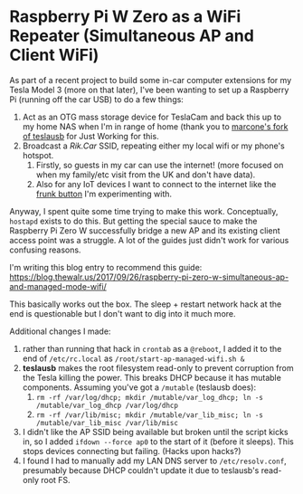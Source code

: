 # Raspberry Pi W Zero as a WiFi Repeater (Simultaneous AP and Client WiFi)

As part of a recent project to build some in-car computer extensions for my Tesla Model 3 (more on that later), I've
been wanting to set up a Raspberry Pi (running off the car USB) to do a few things:
  1. Act as an OTG mass storage device for TeslaCam and back this up to my home NAS when I'm in range of home 
     (thank you to [marcone's fork of teslausb](https://github.com/marcone/teslausb) for Just Working for this.
  1. Broadcast a *Rik.Car* SSID, repeating either my local wifi or my phone's hotspot.
     1. Firstly, so guests in my car can use the internet! (more focused on when my family/etc visit from the UK and 
        don't have data).
     1. Also for any IoT devices I want to connect to the internet like the 
        [frunk button](https://github.com/rikbrown/tesla-frunk-button) I'm experimenting with.
        
Anyway, I spent quite some time trying to make this work. Conceptually, `hostapd` exists to do this. But getting the
special sauce to make the Raspberry Pi Zero W successfully bridge a new AP and its existing client access point was
a struggle. A lot of the guides just didn't work for various confusing reasons.

I'm writing this blog entry to recommend this guide:
https://blog.thewalr.us/2017/09/26/raspberry-pi-zero-w-simultaneous-ap-and-managed-mode-wifi/

This basically works out the box. The sleep + restart network hack at the end is questionable but I don't want to
dig into it much more.

Additional changes I made:
1. rather than running that hack in `crontab` as a `@reboot`, I added it to the end of `/etc/rc.local` as
  `/root/start-ap-managed-wifi.sh &`
1. **teslausb** makes the root filesystem read-only to prevent corruption from the Tesla killing the power. This breaks
  DHCP because it has mutable components. Assuming you've got a `/mutable` (teslausb does):
    1. `rm -rf /var/log/dhcp; mkdir /mutable/var_log_dhcp; ln -s /mutable/var_log_dhcp /var/log/dhcp`
    1. `rm -rf /var/lib/misc; mkdir /mutable/var_lib_misc; ln -s /mutable/var_lib_misc /var/lib/misc` 
1. I didn't like the AP SSID being available but broken until the script kicks in, so I added `ifdown --force ap0` to the    start of it (before it sleeps). This stops devices connecting but failing. (Hacks upon hacks?)
1. I found I had to manually add my LAN DNS server to `/etc/resolv.conf`, presumably because DHCP couldn't update it due to teslausb's read-only root FS.
